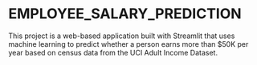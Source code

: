 # EMPLOYEE_SALARY_PREDICTION
This project is a web-based application built with Streamlit that uses machine learning to predict whether a person earns more than $50K per year based on census data from the UCI Adult Income Dataset.

